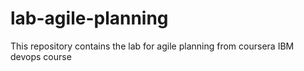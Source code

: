 # lab-agile-planning
This repository contains the lab for agile planning from coursera IBM devops course
